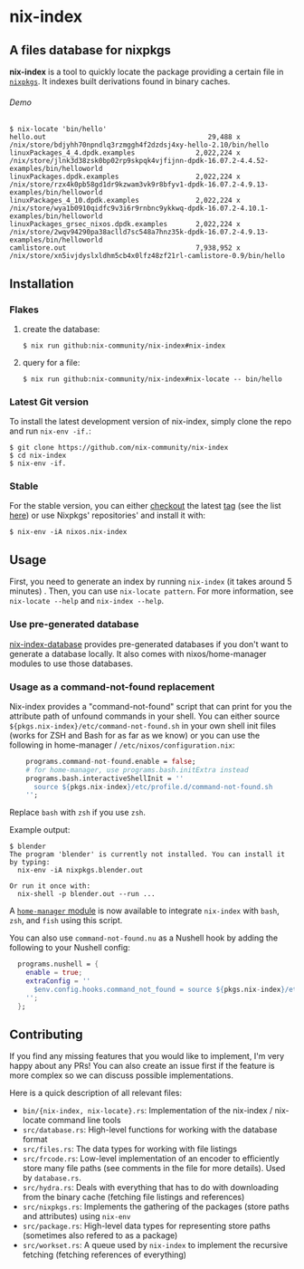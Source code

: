 # nix-index
## A files database for nixpkgs
**nix-index** is a tool to quickly locate the package providing a certain file in [`nixpkgs`](https://github.com/NixOS/nixpkgs). It indexes built derivations found in binary caches. 

###### Demo

```
$ nix-locate 'bin/hello'
hello.out                                        29,488 x /nix/store/bdjyhh70npndlq3rzmggh4f2dzdsj4xy-hello-2.10/bin/hello
linuxPackages_4_4.dpdk.examples               2,022,224 x /nix/store/jlnk3d38zsk0bp02rp9skpqk4vjfijnn-dpdk-16.07.2-4.4.52-examples/bin/helloworld
linuxPackages.dpdk.examples                   2,022,224 x /nix/store/rzx4k0pb58gd1dr9kzwam3vk9r8bfyv1-dpdk-16.07.2-4.9.13-examples/bin/helloworld
linuxPackages_4_10.dpdk.examples              2,022,224 x /nix/store/wya1b0910qidfc9v3i6r9rnbnc9ykkwq-dpdk-16.07.2-4.10.1-examples/bin/helloworld
linuxPackages_grsec_nixos.dpdk.examples       2,022,224 x /nix/store/2wqv94290pa38aclld7sc548a7hnz35k-dpdk-16.07.2-4.9.13-examples/bin/helloworld
camlistore.out                                7,938,952 x /nix/store/xn5ivjdyslxldhm5cb4x0lfz48zf21rl-camlistore-0.9/bin/hello
```
## Installation

### Flakes

1. create the database:

   ```
   $ nix run github:nix-community/nix-index#nix-index
   ```

2. query for a file:

   ```
   $ nix run github:nix-community/nix-index#nix-locate -- bin/hello
   ```

### Latest Git version

To install the latest development version of nix-index, simply clone the repo and run `nix-env -if.`:

```
$ git clone https://github.com/nix-community/nix-index
$ cd nix-index
$ nix-env -if.
```

### Stable

For the stable version, you can either [checkout](https://git-scm.com/docs/git-checkout) the latest [tag](https://git-scm.com/docs/git-tag) (see the list [here](https://github.com/nix-community/nix-index/tags)) or use Nixpkgs' repositories' and install it with:

```
$ nix-env -iA nixos.nix-index
```

## Usage
First, you need to generate an index by running `nix-index` (it takes around 5 minutes) . Then, you can use `nix-locate pattern`. For more information, see `nix-locate --help` and `nix-index --help`.

### Use pre-generated database

[nix-index-database](https://github.com/Mic92/nix-index-database) provides pre-generated databases if you don't want to generate a database locally.
It also comes with nixos/home-manager modules to use those databases.

### Usage as a command-not-found replacement

Nix-index provides a "command-not-found" script that can print for you the attribute path of unfound commands in your shell. You can either source `${pkgs.nix-index}/etc/command-not-found.sh` in your own shell init files (works for ZSH and Bash for as far as we know) or you can use the following in home-manager / `/etc/nixos/configuration.nix`:

```nix
    programs.command-not-found.enable = false;
    # for home-manager, use programs.bash.initExtra instead
    programs.bash.interactiveShellInit = ''
      source ${pkgs.nix-index}/etc/profile.d/command-not-found.sh
    '';
```

Replace `bash` with `zsh` if you use `zsh`.

Example output:

```
$ blender
The program 'blender' is currently not installed. You can install it
by typing:
  nix-env -iA nixpkgs.blender.out

Or run it once with:
  nix-shell -p blender.out --run ...
```

A [`home-manager` module](https://nix-community.github.io/home-manager/options.xhtml#opt-programs.nix-index.enable) is now available to integrate `nix-index` with `bash`, `zsh`, and `fish` using this script.

You can also use `command-not-found.nu` as a Nushell hook by adding the
following to your Nushell config:

```nix
  programs.nushell = {
    enable = true;
    extraConfig = ''
      $env.config.hooks.command_not_found = source ${pkgs.nix-index}/etc/profile.d/command-not-found.nu
    '';
  };
```

## Contributing
If you find any missing features that you would like to implement, I'm very happy about any PRs! You can also create an issue first if the feature is more complex so we can discuss possible implementations.

Here is a quick description of all relevant files:

* `bin/{nix-index, nix-locate}.rs`: Implementation of the nix-index / nix-locate command line tools
* `src/database.rs`: High-level functions for working with the database format
* `src/files.rs`: The data types for working with file listings
* `src/frcode.rs`: Low-level implementation of an encoder to efficiently store many file paths (see comments in the file for more details). Used by `database.rs`.
* `src/hydra.rs`: Deals with everything that has to do with downloading from the binary cache (fetching file listings and references)
* `src/nixpkgs.rs`: Implements the gathering of the packages (store paths and attributes) using `nix-env`
* `src/package.rs`: High-level data types for representing store paths (sometimes also refered to as a package)
* `src/workset.rs`: A queue used by `nix-index` to implement the recursive fetching (fetching references of everything)
